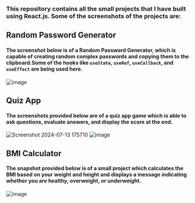 ### This repository contains all the small projects that I have built using React.js. Some of the screenshots of the projects are:

## Random Password Generator

#### The screenshot below is of a Random Password Generator, which is capable of creating random complex passwords and copying them to the clipboard.Some of the hooks like `useState`, `useRef`, `useCallback`, and `useEffect` are being used here.

![image](https://github.com/user-attachments/assets/44ae7249-8d6e-4ff0-87aa-8e682c04e491)

## Quiz App

#### The screenshots provided below are of a quiz app game which is able to ask questions, evaluate answers, and display the score at the end.
![Screenshot 2024-07-13 175710](https://github.com/user-attachments/assets/14cdbed8-5487-4304-9627-cbded1f61732)
![image](https://github.com/user-attachments/assets/10c69da7-49c6-403f-81ff-4671cfdd181f)

## BMI Calculator

#### The snapshot provided below is of a small project which calculates the BMI based on your weight and height and displays a message indicating whether you are healthy, overweight, or underweight.
![image](https://github.com/user-attachments/assets/4cabe75c-60da-49cf-a1bb-aef1414e8c1a)
